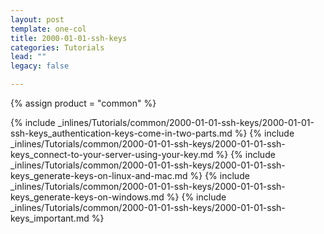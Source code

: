 ```yaml
---
layout: post
template: one-col
title: 2000-01-01-ssh-keys
categories: Tutorials
lead: ""
legacy: false

---
```

{% assign product = "common" %}

{% include _inlines/Tutorials/common/2000-01-01-ssh-keys/2000-01-01-ssh-keys_authentication-keys-come-in-two-parts.md %}
{% include _inlines/Tutorials/common/2000-01-01-ssh-keys/2000-01-01-ssh-keys_connect-to-your-server-using-your-key.md %}
{% include _inlines/Tutorials/common/2000-01-01-ssh-keys/2000-01-01-ssh-keys_generate-keys-on-linux-and-mac.md %}
{% include _inlines/Tutorials/common/2000-01-01-ssh-keys/2000-01-01-ssh-keys_generate-keys-on-windows.md %}
{% include _inlines/Tutorials/common/2000-01-01-ssh-keys/2000-01-01-ssh-keys_important.md %}
